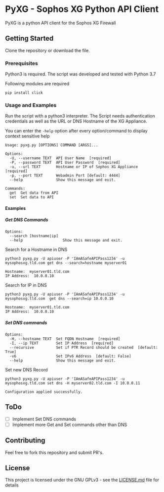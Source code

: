 # PyXG - Sophos XG Python API Client

PyXG is a python API client for the Sophos XG Firewall

## Getting Started

Clone the repository or download the file.

### Prerequisites

Python3 is required.
The script was developed and tested with Python 3.7

Following modules are required

```
pip install click
```

### Usage and Examples

Run the script with a python3 interpreter.
The Script needs authentication credentials as well as the URL or DNS Hostname of the XG Appliance.

You can enter the ``-help`` option after every option/command to display context sensitive help

````
Usage: pyxg.py [OPTIONS] COMMAND [ARGS]...

Options:
  -U, --username TEXT  API User Name  [required]
  -P, --password TEXT  API User Password  [required]
  -u, --url TEXT       Hostname or IP of Sophos XG Appliance  [required]
  -p, --port TEXT      Webadmin Port [default: 4444]
  --help               Show this message and exit.

Commands:
  get  Get data from API
  set  Set data to API
````

#### Examples
##### Get DNS Commands

```
Options:
  --search [hostname|ip]
  --help                  Show this message and exit.
```

Search for a Hostname in DNS
```
python3 pyxg.py -U apiuser -P 'IAmASafeAPIPass1234' -u mysophosxg.tld.com get dns --search=hostname myserver01

Hostname:  myserver01.tld.com
IP Address:  10.0.0.10

```

Search for IP in DNS

```
python3 pyxg.py -U apiuser -P 'IAmASafeAPIPass1234' -u mysophosxg.tld.com  get dns --search=ip 10.0.0.10

Hostname:  myserver01.tld.com
IP Address:  10.0.0.10
```

##### Set DNS commands

```
Options:
  -H, --hostname TEXT  Set FQDN Hostname  [required]
  -I, --ip TEXT        Set IP Address  [required]
  --recursive          Set if PTR Record should be created  [default: True]
  -v6                  Set IPv6 Address  [default: False]
  --help               Show this message and exit.
```

Set new DNS Record

```
python3 pyxg.py -U apiuser -P 'IAmASafeAPIPass1234' -u mysophosxg.tld.com set dns -H myserver02.tld.com -I 10.0.0.11

Configuration applied successfully.
```


## ToDo
* [ ] Implement Set DNS commands
* [ ] Implement more Get and Set commands other than DNS

## Contributing

Feel free to fork this repository and submit PR's.

## License

This project is licensed under the GNU GPLv3 - see the [LICENSE.md](LICENSE.md) file for details

